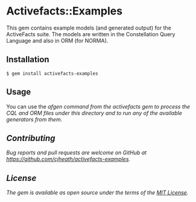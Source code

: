 # Activefacts::Examples

This gem contains example models (and generated output) for the ActiveFacts suite.
The models are written in the Constellation Query Language and also in ORM (for NORMA).

## Installation

    $ gem install activefacts-examples

## Usage

You can use the <i>afgen<i> command from the activefacts gem to process the CQL and ORM
files under this directory and to run any of the available generators from them.

## Contributing

Bug reports and pull requests are welcome on GitHub at https://github.com/cjheath/activefacts-examples.

## License

The gem is available as open source under the terms of the [MIT License](http://opensource.org/licenses/MIT).

